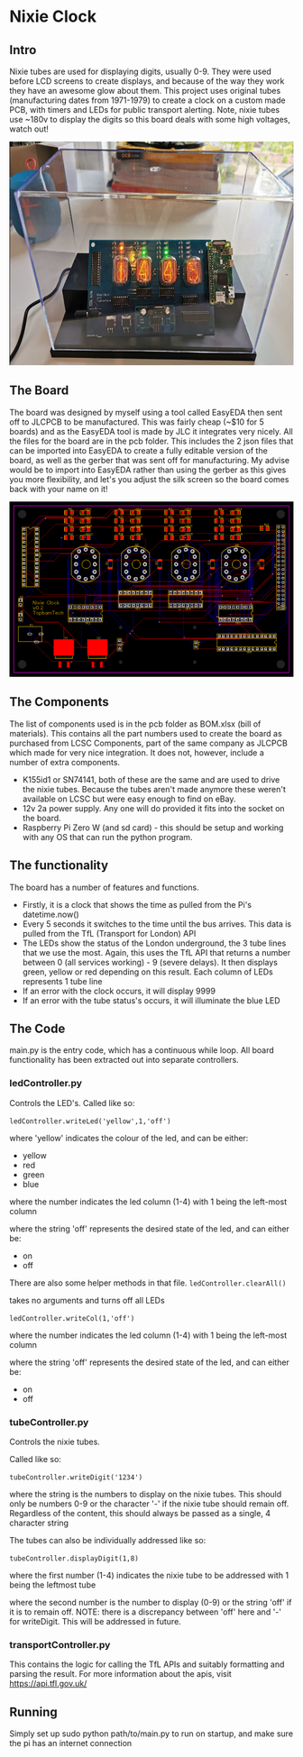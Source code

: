 # Nixie Clock

## Intro

Nixie tubes are used for displaying digits, usually 0-9. They were used before LCD screens to create displays, and because of the way they work they have an awesome glow about them. This project uses original tubes (manufacturing dates from 1971-1979) to create a clock on a custom made PCB, with timers and LEDs for public transport alerting. Note, nixie tubes use ~180v to display the digits so this board deals with some high voltages, watch out!


<img src="img/final_board.JPG" height="397" width="643" >
 

## The Board

The board was designed by myself using a tool called EasyEDA then sent off to JLCPCB to be manufactured. This was fairly cheap (~$10 for 5 boards) and as the EasyEDA tool is made by JLC it integrates very nicely. All the files for the board are in the pcb folder. This includes the 2 json files that can be imported into EasyEDA to create a fully editable version of the board, as well as the gerber that was sent off for manufacturing. My advise would be to import into EasyEDA rather than using the gerber as this gives you more flexibility, and let's you adjust the silk screen so the board comes back with your name on it!

![Image of board](pcb/pcbBoard.png)

## The Components

The list of components used is in the pcb folder as BOM.xlsx (bill of materials). This contains all the part numbers used to create the board as purchased from LCSC Components, part of the same company as JLCPCB which made for very nice integration. It does not, however, include a number of extra components. 
* K155id1 or SN74141, both of these are the same and are used to drive the nixie tubes. Because the tubes aren't made anymore these weren't available on LCSC but were easy enough to find on eBay. 
* 12v 2a power supply. Any one will do provided it fits into the socket on the board.
* Raspberry Pi Zero W (and sd card) - this should be setup and working with any OS that can run the python program.

## The functionality

The board has a number of features and functions. 
* Firstly, it is a clock that shows the time as pulled from the Pi's datetime.now()
* Every 5 seconds it switches to the time until the bus arrives. This data is pulled from the TfL (Transport for London) API
* The LEDs show the status of the London underground, the 3 tube lines that we use the most. Again, this uses the TfL API that returns a number between 0 (all services working) - 9 (severe delays). It then displays green, yellow or red depending on this result. Each column of LEDs represents 1 tube line
* If an error with the clock occurs, it will display 9999
* If an error with the tube status's occurs, it will illuminate the blue LED

## The Code

main.py is the entry code, which has a continuous while loop. All board functionality has been extracted out into separate controllers.

### ledController.py 
Controls the LED's.
Called like so:

```ledController.writeLed('yellow',1,'off')```

where 'yellow' indicates the colour of the led, and can be either:
* yellow
* red
* green
* blue

where the number indicates the led column (1-4) with 1 being the left-most column

where the string 'off' represents the desired state of the led, and can either be:
* on 
* off

There are also some helper methods in that file. 
```ledController.clearAll()```

takes no arguments and turns off all LEDs


```ledController.writeCol(1,'off')```

where the number indicates the led column (1-4) with 1 being the left-most column

where the string 'off' represents the desired state of the led, and can either be:
* on 
* off

### tubeController.py
Controls the nixie tubes.

Called like so:

```tubeController.writeDigit('1234')```

where the string is the numbers to display on the nixie tubes. This should only be numbers 0-9 or the character '-' if the nixie tube should remain off. Regardless of the content, this should always be passed as a single, 4 character string

The tubes can also be individually addressed like so:

```tubeController.displayDigit(1,8)```

where the first number (1-4) indicates the nixie tube to be addressed with 1 being the leftmost tube

where the second number is the number to display (0-9) or the string 'off' if it is to remain off. NOTE: there is a discrepancy between 'off' here and '-' for writeDigit. This will be addressed in future.

### transportController.py

This contains the logic for calling the TfL APIs and suitably formatting and parsing the result. For more information about the apis, visit https://api.tfl.gov.uk/

## Running

Simply set up sudo python path/to/main.py to run on startup, and make sure the pi has an internet connection